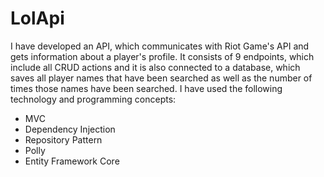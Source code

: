 # LolApi
I have developed an API, which communicates with Riot Game's API and gets information about a player's profile. It consists of 9 endpoints, which include all CRUD actions 
and it is also connected to a database, which saves all player names that have been searched as well as the number of times those names have been searched. I have used the 
following technology and programming concepts:
 * MVC  
 * Dependency Injection
 * Repository Pattern 
 * Polly 
 * Entity Framework Core
